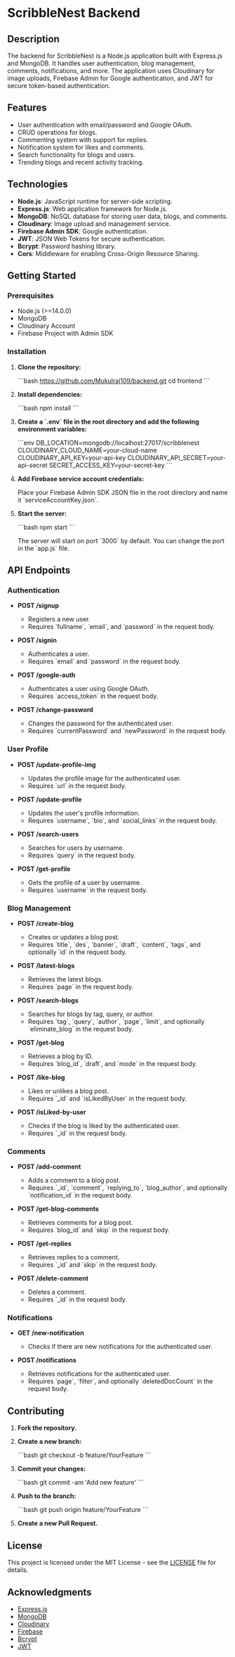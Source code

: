 # ScribbleNest Backend

## Description

The backend for ScribbleNest is a Node.js application built with Express.js and MongoDB. It handles user authentication, blog management, comments, notifications, and more. The application uses Cloudinary for image uploads, Firebase Admin for Google authentication, and JWT for secure token-based authentication.

## Features

- User authentication with email/password and Google OAuth.
- CRUD operations for blogs.
- Commenting system with support for replies.
- Notification system for likes and comments.
- Search functionality for blogs and users.
- Trending blogs and recent activity tracking.

## Technologies

- **Node.js**: JavaScript runtime for server-side scripting.
- **Express.js**: Web application framework for Node.js.
- **MongoDB**: NoSQL database for storing user data, blogs, and comments.
- **Cloudinary**: Image upload and management service.
- **Firebase Admin SDK**: Google authentication.
- **JWT**: JSON Web Tokens for secure authentication.
- **Bcrypt**: Password hashing library.
- **Cors**: Middleware for enabling Cross-Origin Resource Sharing.

## Getting Started

### Prerequisites

- Node.js (>=14.0.0)
- MongoDB
- Cloudinary Account
- Firebase Project with Admin SDK

### Installation

1. **Clone the repository:**

   \`\`\`bash
  https://github.com/Mukulraj109/backend.git
   cd frontend
   \`\`\`

2. **Install dependencies:**

   \`\`\`bash
   npm install
   \`\`\`

3. **Create a \`.env\` file in the root directory and add the following environment variables:**

   \`\`\`env
   DB_LOCATION=mongodb://localhost:27017/scribblenest
   CLOUDINARY_CLOUD_NAME=your-cloud-name
   CLOUDINARY_API_KEY=your-api-key
   CLOUDINARY_API_SECRET=your-api-secret
   SECRET_ACCESS_KEY=your-secret-key
   \`\`\`

4. **Add Firebase service account credentials:**

   Place your Firebase Admin SDK JSON file in the root directory and name it \`serviceAccountKey.json\`.

5. **Start the server:**

   \`\`\`bash
   npm start
   \`\`\`

   The server will start on port \`3000\` by default. You can change the port in the \`app.js\` file.

## API Endpoints

### Authentication

- **POST /signup**
  - Registers a new user.
  - Requires \`fullname\`, \`email\`, and \`password\` in the request body.

- **POST /signin**
  - Authenticates a user.
  - Requires \`email\` and \`password\` in the request body.

- **POST /google-auth**
  - Authenticates a user using Google OAuth.
  - Requires \`access_token\` in the request body.

- **POST /change-password**
  - Changes the password for the authenticated user.
  - Requires \`currentPassword\` and \`newPassword\` in the request body.

### User Profile

- **POST /update-profile-img**
  - Updates the profile image for the authenticated user.
  - Requires \`url\` in the request body.

- **POST /update-profile**
  - Updates the user's profile information.
  - Requires \`username\`, \`bio\`, and \`social_links\` in the request body.

- **POST /search-users**
  - Searches for users by username.
  - Requires \`query\` in the request body.

- **POST /get-profile**
  - Gets the profile of a user by username.
  - Requires \`username\` in the request body.

### Blog Management

- **POST /create-blog**
  - Creates or updates a blog post.
  - Requires \`title\`, \`des\`, \`banner\`, \`draft\`, \`content\`, \`tags\`, and optionally \`id\` in the request body.

- **POST /latest-blogs**
  - Retrieves the latest blogs.
  - Requires \`page\` in the request body.

- **POST /search-blogs**
  - Searches for blogs by tag, query, or author.
  - Requires \`tag\`, \`query\`, \`author\`, \`page\`, \`limit\`, and optionally \`eliminate_blog\` in the request body.

- **POST /get-blog**
  - Retrieves a blog by ID.
  - Requires \`blog_id\`, \`draft\`, and \`mode\` in the request body.

- **POST /like-blog**
  - Likes or unlikes a blog post.
  - Requires \`_id\` and \`isLikedByUser\` in the request body.

- **POST /isLiked-by-user**
  - Checks if the blog is liked by the authenticated user.
  - Requires \`_id\` in the request body.

### Comments

- **POST /add-comment**
  - Adds a comment to a blog post.
  - Requires \`_id\`, \`comment\`, \`replying_to\`, \`blog_author\`, and optionally \`notification_id\` in the request body.

- **POST /get-blog-comments**
  - Retrieves comments for a blog post.
  - Requires \`blog_id\` and \`skip\` in the request body.

- **POST /get-replies**
  - Retrieves replies to a comment.
  - Requires \`_id\` and \`skip\` in the request body.

- **POST /delete-comment**
  - Deletes a comment.
  - Requires \`_id\` in the request body.

### Notifications

- **GET /new-notification**
  - Checks if there are new notifications for the authenticated user.

- **POST /notifications**
  - Retrieves notifications for the authenticated user.
  - Requires \`page\`, \`filter\`, and optionally \`deletedDocCount\` in the request body.

## Contributing

1. **Fork the repository.**
2. **Create a new branch:**

   \`\`\`bash
   git checkout -b feature/YourFeature
   \`\`\`

3. **Commit your changes:**

   \`\`\`bash
   git commit -am 'Add new feature'
   \`\`\`

4. **Push to the branch:**

   \`\`\`bash
   git push origin feature/YourFeature
   \`\`\`

5. **Create a new Pull Request.**

## License

This project is licensed under the MIT License - see the [LICENSE](LICENSE) file for details.

## Acknowledgments

- [Express.js](https://expressjs.com/)
- [MongoDB](https://www.mongodb.com/)
- [Cloudinary](https://cloudinary.com/)
- [Firebase](https://firebase.google.com/)
- [Bcrypt](https://github.com/kelektiv/node.bcrypt.js)
- [JWT](https://jwt.io/)
